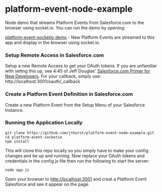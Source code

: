 platform-event-node-example
===========================

Node demo that streams Platform Events from Salesforce.com to the browser using socket.io. You can run the demo by opening:

[platform-event-socketio demo](http://platform-event-socketio.herokuapp.com/) - New Platform Events are streamed to this app and display in the browser using socket.io.

### Setup Remote Access in Salesforce.com

Setup a new Remote Access to get your OAuth tokens. If you are unfamiliar with settng this up, see 4:45 of Jeff Douglas' [Salesforce.com Primer for New Developers](http://www.youtube.com/watch?v=fq2ju2ML9GM). For your callback, simply use: http://localhost:3001/oauth/_callback

### Create a Platform Event Definition in Salesforce.com

Create a new Platform Event from the Setup Menu of your Salesforce Instance. 

### Running the Application Locally

```
git clone https://github.com/jthurst/platform-event-node-example.git
cd platform-event-socketio
npm install
```

This will clone this repo locally so you simply have to make your config changes and be up and running. Now replace your OAuth tokens and credentials in the config.js file then run the following to start the server:

```
node app.js
```

Open your browser to  [http://localhost:3001](http://localhost:3001) and creat a Platform Event Salesforce and see it appear on the page.
